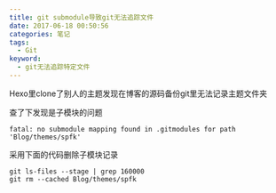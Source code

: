 ```yaml
---
title: git submodule导致git无法追踪文件
date: 2017-06-18 00:50:56
categories: 笔记
tags:
  - Git
keyword:
  - git无法追踪特定文件
---
```


Hexo里clone了别人的主题发现在博客的源码备份git里无法记录主题文件夹
<!--more-->

查了下发现是子模块的问题

```
fatal: no submodule mapping found in .gitmodules for path 'Blog/themes/spfk'
```

采用下面的代码删除子模块记录

```
git ls-files --stage | grep 160000
git rm --cached Blog/themes/spfk
```